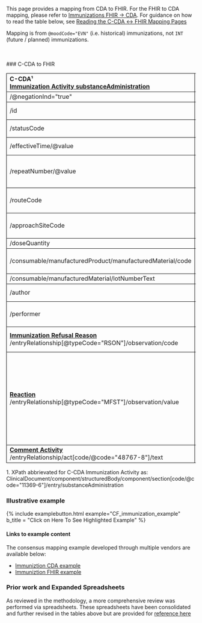 <style>
td, th {
   border: 1px solid black!important;
}
</style>

This page provides a mapping from CDA to FHIR. For the FHIR to CDA mapping, please refer to [Immunizations FHIR → CDA](./FC-immunizations.html). For guidance on how to read the table below, see [Reading the C-CDA ↔ FHIR Mapping Pages](./mappingGuidance.html)

Mapping is from `@moodCode="EVN"` (i.e. historical) immunizations, not `INT` (future / planned) immunizations.

<br />
<br />
### C-CDA to FHIR

|C-CDA¹<br/>[Immunization Activity substanceAdministration](http://hl7.org/cda/stds/ccda/draft1/StructureDefinition-2.16.840.1.113883.10.20.22.4.52.html)|FHIR<br/>[Immunization](http://hl7.org/fhir/us/core/StructureDefinition-us-core-immunization.html#profile)|Transform Steps|
|:----|:----|:----|
|/@negationInd="true"|set .status="not-done"||
|/id|.identifier|[CDA id ↔ FHIR identifier](mappingGuidance.html#cda-id--fhir-identifier)|
|/statusCode|.status|[CDA statusCode → FHIR status](./ConceptMap-CF-ImmunizationStatus.html)|
|/effectiveTime/@value|.occurrenceDateTime|[CDA ↔ FHIR Time/Dates](mappingGuidance.html#cda--fhir-timedates)|
|/repeatNumber/@value|.protocolApplied.doseNumberPositiveInt|Note - for @moodCode=EVN immunizations only|
|/routeCode|.route|[CDA coding ↔ FHIR CodeableConcept](mappingGuidance.html#cda-coding--fhir-codeableconcept)|
|/approachSiteCode|.site|[CDA coding ↔ FHIR CodeableConcept](mappingGuidance.html#cda-coding--fhir-codeableconcept)|
|/doseQuantity|.doseQuantity||
|/consumable/manufacturedProduct/manufacturedMaterial/code|.vaccineCode|[CDA coding ↔ FHIR CodeableConcept](mappingGuidance.html#cda-coding--fhir-codeableconcept)
|/consumable/manufacturedMaterial/lotNumberText|.lotNumber||
|/author|**[Provenance](http://hl7.org/fhir/us/core/StructureDefinition-us-core-provenance.html)**|[CDA ↔ FHIR Provenance](mappingGuidance.html#cda--fhir-provenance)|
|/performer|.performer<br/>&<br/>set .performer.function="AP"|
|**[Immunization Refusal Reason](http://hl7.org/cda/stds/ccda/draft1/StructureDefinition-2.16.840.1.113883.10.20.22.4.53.html)**<br/>/entryRelationship[@typeCode="RSON"]/observation/code|.statusReason|[CDA refusal → FHIR statusReason](ConceptMap-CF-ImmunizationRefusal.html)|
|**[Reaction](http://hl7.org/cda/stds/ccda/draft1/StructureDefinition-2.16.840.1.113883.10.20.22.4.9.html)**<br/>/entryRelationship[@typeCode="MFST"]/observation/value|.reaction|It is recommended that reaction observation value be mapped to reaction detail (Observation) valueCodeable concept. Comments are welcome on how this may be best implemented.
|**[Comment Activity](http://hl7.org/cda/stds/ccda/draft1/StructureDefinition-2.16.840.1.113883.10.20.22.4.64.html)**<br/>/entryRelationship/act[code/@code="48767-8"]/text|**[Annotation](https://hl7.org/fhir/datatypes.html#Annotation)**<br/>.note||

1\. XPath abbrievated for C-CDA Immunization Activity as: <br/> ClinicalDocument/component/structuredBody/component/section[code/@code="11369-6"]/entry/substanceAdministration

### Illustrative example

{% include examplebutton.html example="CF_immunization_example" b_title = "Click on Here To See Highlighted Example" %}

#### Links to example content

The consensus mapping example developed through multiple vendors are available below:
* [Immuniztion CDA example](./Binary-CF-immunization.html)
* [Immuniztion FHIR example](./Immunization-CF-immunization.html)

### Prior work and Expanded Spreadsheets

As reviewed in the methodology, a more comprehensive review was performed via spreadsheets. These spreadsheets have been consolidated and further revised in the tables above but are provided for [reference here](https://github.com/HL7/ccda-on-fhir/blob/Feb2023/mappings/CF/CCDA-FHIR%20Immunization.csv) 